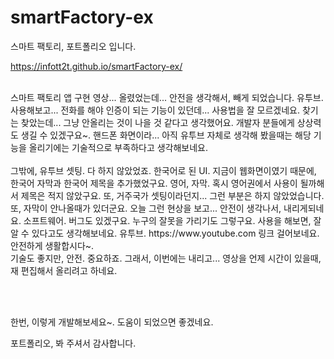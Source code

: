 # smartFactory-ex

스마트 팩토리, 포트폴리오 입니다.

 https://infott2t.github.io/smartFactory-ex/
 
 <br/> 
스마트 팩토리 앱 구현 영상... 올렸었는데... 안전을 생각해서, 빼게 되었습니다.
유투브. 사용해보고... 전화를 해야 인증이 되는 기능이 있던데... 사용법을 잘 모르겠네요. 찾기는 찾았는데... 그냥 안올리는 것이 나을 것 같다고 생각했어요. 개발자 분들에게 상상력도 생길 수 있겠구요~. 핸드폰 화면이라... 아직 유투브 자체로 생각해 봤을때는 해당 기능을 올리기에는 기술적으로 부족하다고 생각해보네요.
<br/><br/>
그밖에, 유투브 셋팅. 다 하지 않았었죠. 한국어로 된 UI. 지금이 웹화면이였기 때문에, 한국어 자막과 한국어 제목을 추가했었구요. 영어, 자막. 혹시 영어권에서 사용이 될까해서 제목은 적지 않았구요. 또, 거주국가 셋팅이라던지... 그런 부분은 하지 않았었습니다. 또, 자막이 안나올때가 있더군요. 오늘 그런 현상을 보고... 안전이 생각나서, 내리게되네요. 소프트웨어. 버그도 있겠구요. 누구의 잘못을 가리기도 그렇구요. 사용을 해보면, 잘 알 수 있다고도 생각해보네요. 유투브. https://www.youtube.com 링크 걸어보네요.
<br/>
안전하게 생활합시다~.
<br/>
기술도 좋지만, 안전. 중요하죠. 그래서, 이번에는 내리고... 영상을 언제 시간이 있을때, 재 편집해서 올리려고 하네요.

<br/><br/>

한번, 이렇게 개발해보세요~.  도움이 되었으면 좋겠네요.
<br/> 

포트폴리오, 봐 주셔서 감사합니다.
